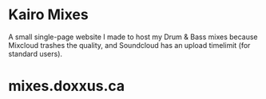 # Kairo Mixes

A small single-page website I made to host my Drum & Bass mixes because Mixcloud trashes the quality, and Soundcloud has an upload timelimit (for standard users).

# mixes.doxxus.ca
